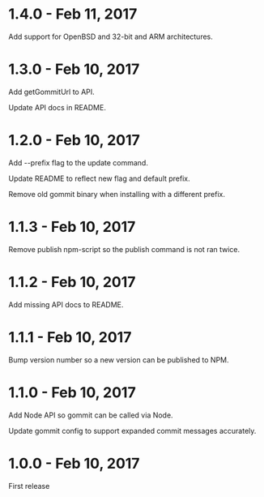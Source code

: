 # 1.4.0 - Feb 11, 2017

Add support for OpenBSD and 32-bit and ARM architectures.

# 1.3.0 - Feb 10, 2017

Add getGommitUrl to API.

Update API docs in README.

# 1.2.0 - Feb 10, 2017

Add --prefix flag to the update command.

Update README to reflect new flag and default prefix.

Remove old gommit binary when installing with a different prefix.

# 1.1.3 - Feb 10, 2017

Remove publish npm-script so the publish command is not ran twice.

# 1.1.2 - Feb 10, 2017

Add missing API docs to README.

# 1.1.1 - Feb 10, 2017

Bump version number so a new version can be published to NPM.

# 1.1.0 - Feb 10, 2017

Add Node API so gommit can be called via Node.

Update gommit config to support expanded commit messages accurately.

# 1.0.0 - Feb 10, 2017

First release
